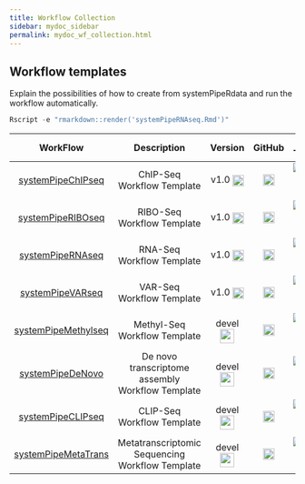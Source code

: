 ```yaml
---
title: Workflow Collection
sidebar: mydoc_sidebar
permalink: mydoc_wf_collection.html
---
```


## Workflow templates

Explain the possibilities of how to create from systemPipeRdata and run the workflow automatically. 

```r
Rscript -e "rmarkdown::render('systemPipeRNAseq.Rmd')"
```

| WorkFlow |  Description  | Version | GitHub | CI Testing | 
|:-----------------------:|:----------------:|:----------------:|:--------------------:|:-------------------------------:|
| [systemPipeChIPseq](https://systempiper.github.io/systemPipeChIPseq/articles/systemPipeChIPseq.html) | ChIP-Seq Workflow Template | v1.0 <img src="https://raw.githubusercontent.com/tgirke/systemPipeR/gh-pages/images/check.png" align="center" style="width:20px;" /> | <a href="https://github.com/systemPipeR/systemPipeChIPseq"> <img src="https://raw.githubusercontent.com/systemPipeR/systemPipeR/gh-pages/images/GitHub-Mark-120px-plus.png" align="center" style="width:20px;" /> | ![R-CMD-check](https://github.com/systemPipeR/systemPipeChIPseq/workflows/R-CMD-check/badge.svg) |
| [systemPipeRIBOseq](https://systempiper.github.io/systemPipeRIBOseq/articles/systemPipeRIBOseq.html) | RIBO-Seq Workflow Template | v1.0 <img src="https://raw.githubusercontent.com/tgirke/systemPipeR/gh-pages/images/check.png" align="center" style="width:20px;" /> | <a href="https://github.com/systemPipeR/systemPipeRIBOseq"> <img src="https://raw.githubusercontent.com/systemPipeR/systemPipeR/gh-pages/images/GitHub-Mark-120px-plus.png" align="center" style="width:20px;" /> | ![R-CMD-check](https://github.com/systemPipeR/systemPipeRIBOseq/workflows/R-CMD-check/badge.svg) |
| [systemPipeRNAseq](https://systempiper.github.io/systemPipeRNAseq/articles/systemPipeRNAseq.html) | RNA-Seq Workflow Template | v1.0 <img src="https://raw.githubusercontent.com/tgirke/systemPipeR/gh-pages/images/check.png" align="center" style="width:20px;" /> | <a href="https://github.com/systemPipeR/systemPipeRNAseq"> <img src="https://raw.githubusercontent.com/systemPipeR/systemPipeR/gh-pages/images/GitHub-Mark-120px-plus.png" align="center" style="width:20px;" /> | ![R-CMD-check](https://github.com/systemPipeR/systemPipeRNAseq/workflows/R-CMD-check/badge.svg) |
| [systemPipeVARseq](https://systempiper.github.io/systemPipeVARseq/articles/systemPipeVARseq.html) | VAR-Seq Workflow Template | v1.0 <img src="https://raw.githubusercontent.com/tgirke/systemPipeR/gh-pages/images/check.png" align="center" style="width:20px;" /> | <a href="https://github.com/systemPipeR/systemPipeVARseq"> <img src="https://raw.githubusercontent.com/systemPipeR/systemPipeR/gh-pages/images/GitHub-Mark-120px-plus.png" align="center" style="width:20px;" /> | ![R-CMD-check](https://github.com/systemPipeR/systemPipeVARseq/workflows/R-CMD-check/badge.svg) |
| [systemPipeMethylseq](https://github.com/systemPipeR/systemPipeMethylseq) | Methyl-Seq Workflow Template | devel <img src="https://raw.githubusercontent.com/tgirke/systemPipeR/gh-pages/images/devel.png" align="center" style="width:25px;" /> | <a href="https://github.com/systemPipeR/systemPipeMethylseq"> <img src="https://raw.githubusercontent.com/systemPipeR/systemPipeR/gh-pages/images/GitHub-Mark-120px-plus.png" align="center" style="width:20px;" /> | ![R-CMD-check](https://github.com/systemPipeR/systemPipeMethylseq/workflows/R-CMD-check/badge.svg) |
| [systemPipeDeNovo](https://github.com/systemPipeR/systemPipeDeNovo) | De novo transcriptome assembly Workflow Template | devel <img src="https://raw.githubusercontent.com/tgirke/systemPipeR/gh-pages/images/devel.png" align="center" style="width:25px;" /> | <a href="https://github.com/systemPipeR/systemPipeDeNovo"> <img src="https://raw.githubusercontent.com/systemPipeR/systemPipeR/gh-pages/images/GitHub-Mark-120px-plus.png" align="center" style="width:20px;" /> | ![R-CMD-check](https://github.com/systemPipeR/systemPipeDeNovo/workflows/R-CMD-check/badge.svg) |
| [systemPipeCLIPseq](https://github.com/systemPipeR/systemPipeCLIPseq) | CLIP-Seq Workflow Template | devel <img src="https://raw.githubusercontent.com/tgirke/systemPipeR/gh-pages/images/devel.png" align="center" style="width:25px;" /> | <a href="https://github.com/systemPipeR/systemPipeCLIPseq"> <img src="https://raw.githubusercontent.com/systemPipeR/systemPipeR/gh-pages/images/GitHub-Mark-120px-plus.png" align="center" style="width:20px;" /> | ![R-CMD-check](https://github.com/systemPipeR/systemPipeCLIPseq/workflows/R-CMD-check/badge.svg) |
| [systemPipeMetaTrans](https://github.com/systemPipeR/systemPipeMetaTrans) | Metatranscriptomic Sequencing Workflow Template | devel <img src="https://raw.githubusercontent.com/tgirke/systemPipeR/gh-pages/images/devel.png" align="center" style="width:25px;" /> | <a href="https://github.com/systemPipeR/systemPipeMetaTrans"> <img src="https://raw.githubusercontent.com/systemPipeR/systemPipeR/gh-pages/images/GitHub-Mark-120px-plus.png" align="center" style="width:20px;" /> | ![R-CMD-check](https://github.com/systemPipeR/systemPipeMetaTrans/workflows/R-CMD-check/badge.svg) |